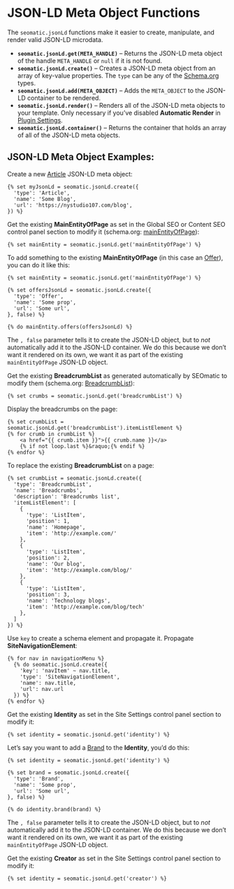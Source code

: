 # JSON-LD Meta Object Functions

The `seomatic.jsonLd` functions make it easier to create, manipulate, and render valid JSON-LD microdata.

* **`seomatic.jsonLd.get(META_HANDLE)`** – Returns the JSON-LD meta object of the handle `META_HANDLE` or `null` if it is not found.
* **`seomatic.jsonLd.create()`** – Creates a JSON-LD meta object from an array of key-value properties. The `type` can be any of the [Schema.org](http://schema.org/docs/full.html) types.
* **`seomatic.jsonLd.add(META_OBJECT)`** – Adds the `META_OBJECT` to the JSON-LD container to be rendered.
* **`seomatic.jsonLd.render()`** – Renders all of the JSON-LD meta objects to your template. Only necessary if you’ve disabled **Automatic Render** in [Plugin Settings](../configuring/plugin-settings.md).
* **`seomatic.jsonLd.container()`** – Returns the container that holds an array of all of the JSON-LD meta objects.

## JSON-LD Meta Object Examples:

Create a new [Article](http://schema.org/Article) JSON-LD meta object:

```twig
{% set myJsonLd = seomatic.jsonLd.create({
  'type': 'Article',
  'name': 'Some Blog',
  'url': 'https://nystudio107.com/blog',
}) %}
```

Get the existing **MainEntityOfPage** as set in the Global SEO or Content SEO control panel section to modify it (schema.org: [mainEntityOfPage](http://schema.org/docs/datamodel.html#mainEntityBackground)):
```twig
{% set mainEntity = seomatic.jsonLd.get('mainEntityOfPage') %}
```

To add something to the existing **MainEntityOfPage** (in this case an [Offer](https://schema.org/Offer)), you can do it like this:
```twig
{% set mainEntity = seomatic.jsonLd.get('mainEntityOfPage') %}

{% set offersJsonLd = seomatic.jsonLd.create({
  'type': 'Offer',
  'name': 'Some prop',
  'url': 'Some url',
}, false) %}

{% do mainEntity.offers(offersJsonLd) %}
```

The `, false` parameter tells it to create the JSON-LD object, but to _not_ automatically add it to the JSON-LD container. We do this because we don’t want it rendered on its own, we want it as part of the existing `mainEntityOfPage` JSON-LD object.

Get the existing **BreadcrumbList** as generated automatically by SEOmatic to modify them (schema.org: [BreadcrumbList](http://schema.org/BreadcrumbList)):
```twig
{% set crumbs = seomatic.jsonLd.get('breadcrumbList') %}
```

Display the breadcrumbs on the page:

```twig
{% set crumbList = seomatic.jsonLd.get('breadcrumbList').itemListElement %}
{% for crumb in crumbList %}
    <a href="{{ crumb.item }}">{{ crumb.name }}</a>
    {% if not loop.last %}&raquo;{% endif %}
{% endfor %}
```

To replace the existing **BreadcrumbList** on a page:

```twig
{% set crumbList = seomatic.jsonLd.create({
  'type': 'BreadcrumbList',
  'name': 'Breadcrumbs',
  'description': 'Breadcrumbs list',
  'itemListElement': [
    {
      'type': 'ListItem',
      'position': 1,
      'name': 'Homepage',
      'item': 'http://example.com/'
    },
    {
      'type': 'ListItem',
      'position': 2,
      'name': 'Our blog',
      'item': 'http://example.com/blog/'
    },
    {
      'type': 'ListItem',
      'position': 3,
      'name': 'Technology blogs',
      'item': 'http://example.com/blog/tech'
    },
  ]
}) %}
```

Use `key` to create a schema element and propagate it. Propagate **SiteNavigationElement**:

```twig
{% for nav in navigationMenu %}
  {% do seomatic.jsonLd.create({
    'key': 'navItem' ~ nav.title,
    'type': 'SiteNavigationElement',
    'name': nav.title,
    'url': nav.url
  }) %}
{% endfor %}
```

Get the existing **Identity** as set in the Site Settings control panel section to modify it:

```twig
{% set identity = seomatic.jsonLd.get('identity') %}
```

Let’s say you want to add a [Brand](https://schema.org/Brand) to the **Identity**, you’d do this:

```twig
{% set identity = seomatic.jsonLd.get('identity') %}

{% set brand = seomatic.jsonLd.create({
  'type': 'Brand',
  'name': 'Some prop',
  'url': 'Some url',
}, false) %}

{% do identity.brand(brand) %}
```

The `, false` parameter tells it to create the JSON-LD object, but to _not_ automatically add it to the JSON-LD container. We do this because we don’t want it rendered on its own, we want it as part of the existing `mainEntityOfPage` JSON-LD object.

Get the existing **Creator** as set in the Site Settings control panel section to modify it:
```twig
{% set identity = seomatic.jsonLd.get('creator') %}
```
